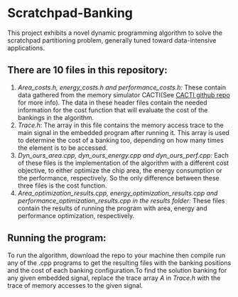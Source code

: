 # Scratchpad-Banking
This project exhibits a novel dynamic programming algorithm to solve the scratchpad partitioning problem, generally tuned toward data-intensive applications.

## There are 10 files in this repository:

1. _Area_costs.h, energy_costs.h and performance_costs.h:_ These contain data gathered from the memory simulator CACTI(See [CACTI github repo](https://github.com/abuaesh/CACTI-Batch-Generator) for more info). The data in these header files contain the needed information for the cost function that will evaluate the cost of the bankings in the algorithm.
2. _Trace.h_: The array in this file contains the memory access trace to the main signal in the embedded program after running it. This array is used to determine the cost of a banking too, depending on how many times the element is to be accessed.
3. _Dyn_ours_area.cpp, dyn_ours_energy.cpp and dyn_ours_perf.cpp:_ Each of these files is the implementation of the algorithm with a different cost objective, to either optimize the chip area, the energy consumption or the performance, respectively. So the only difference between these three files is the cost function.
4. _Area_optimization_results.cpp, energy_optimization_results.cpp and performance_optimization_results.cpp in the results folder:_ These files contain the results of running the program with area, energy and performance optimization, respectively.

## Running the program:
To run the algorithm, download the repo to your machine then compile run any of the .cpp programs to get the resulting files with the banking positions and the cost of each banking configuration.To find the solution banking for any given embedded signal, replace the trace array _A_ in _Trace.h_ with the trace of memory accesses to the given signal.

